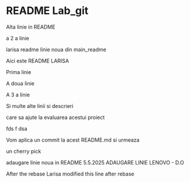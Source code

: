 # README Lab_git

Alta linie in README

a 2 a linie

larisa readme
linie noua din main_readme

Aici este README LARISA

Prima linie

A doua linie

A 3 a linie

Si multe alte linii si descrieri

care sa ajute la evaluarea acestui proiect

fds
f
dsa

Vom aplica un commit la acest README.md si urmeaza

un cherry pick

adaugare linie noua in README 5.5.2025
ADAUGARE LINIE LENOVO - D.O

After the rebase
Larisa modified this line after rebase
